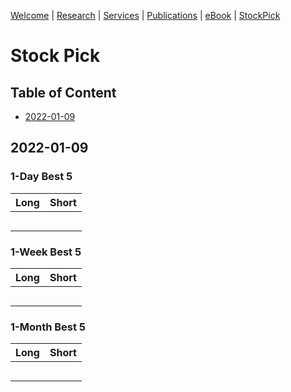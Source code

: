 [Welcome](/index) | [Research](/research) | [Services](/services) | [Publications](https://scholar.google.com/citations?user=itO_fw8AAAAJ&hl=en) | [eBook]() | [StockPick](/stockpick)

# Stock Pick
## Table of Content
* [2022-01-09](#2022-01-09)


## 2022-01-09
### 1-Day Best 5
| Long       | Short      |
| ---------- | ---------- |
|            |            |
|            |            |
|            |            |
|            |            |
|            |            |

### 1-Week Best 5 
| Long       | Short      |
| ---------- | ---------- |
|            |            |
|            |            |
|            |            |
|            |            |
|            |            |

### 1-Month Best 5
| Long       | Short      |
| ---------- | ---------- |
|            |            |
|            |            |
|            |            |
|            |            |
|            |            |